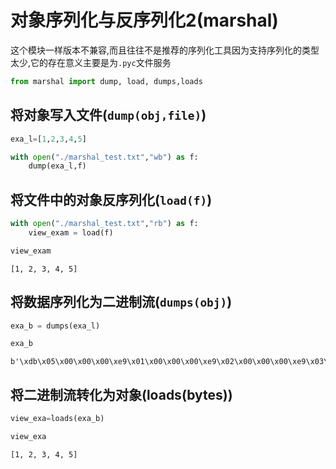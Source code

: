 
# 对象序列化与反序列化2(marshal)

这个模块一样版本不兼容,而且往往不是推荐的序列化工具因为支持序列化的类型太少,它的存在意义主要是为`.pyc`文件服务



```python
from marshal import dump, load, dumps,loads
```

## 将对象写入文件(`dump(obj,file)`)


```python
exa_l=[1,2,3,4,5]
```


```python
with open("./marshal_test.txt","wb") as f:
    dump(exa_l,f)
```

## 将文件中的对象反序列化(`load(f)`)


```python
with open("./marshal_test.txt","rb") as f:
    view_exam = load(f)
```


```python
view_exam
```




    [1, 2, 3, 4, 5]



## 将数据序列化为二进制流(`dumps(obj)`)


```python
exa_b = dumps(exa_l)
```


```python
exa_b
```




    b'\xdb\x05\x00\x00\x00\xe9\x01\x00\x00\x00\xe9\x02\x00\x00\x00\xe9\x03\x00\x00\x00\xe9\x04\x00\x00\x00\xe9\x05\x00\x00\x00'



## 将二进制流转化为对象(loads(bytes))


```python
view_exa=loads(exa_b)
```


```python
view_exa
```




    [1, 2, 3, 4, 5]


